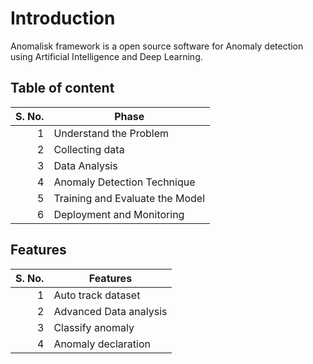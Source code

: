 # Introduction
Anomalisk framework is a open source software for Anomaly detection using Artificial Intelligence and Deep Learning.

## Table of content
| S. No. | Phase |
|-----:|---------------|
|     1|Understand the Problem|
|     2|Collecting data|
|     3|Data Analysis|
|  4   |Anomaly Detection Technique|
|     5|Training and Evaluate the Model|
|     6|Deployment and Monitoring|

## Features
| S. No. | Features |
|-----:|---------------|
|     1|Auto track dataset|
|     2|Advanced Data analysis|
|     3|Classify anomaly|
|  4   |Anomaly declaration|

